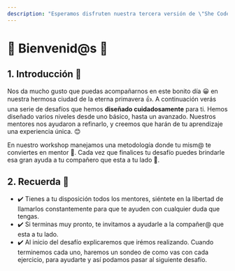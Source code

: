 ```yaml
---
description: "Esperamos disfruten nuestra tercera versión de \"She Codes Angular\"\U0001F44D"
---
```


# 💃 Bienvenid@s 💃

## 1. Introducción 💪

Nos da mucho gusto que puedas acompañarnos en este bonito día 😀 en nuestra hermosa ciudad de la eterna primavera 👍. A continuación verás una serie de desafíos que hemos **diseñado cuidadosamente** para ti. Hemos diseñado varios niveles desde uno básico, hasta un avanzado. Nuestros mentores nos ayudaron a refinarlo, y creemos que harán de tu aprendizaje una experiencia única. 😊

En nuestro workshop manejamos una metodología donde tu mism@ te conviertes en mentor 💪. Cada vez que finalices tu desafío puedes brindarle esa gran ayuda a tu compañero que esta a tu lado 👊.



## 2. Recuerda 👀

* ✔️ Tienes a tu disposición todos los mentores, siéntete en la libertad de llamarlos constantemente para que te ayuden con cualquier duda que tengas.
* ✔️ Si terminas muy pronto, te invitamos a ayudarle a la compañer@ que esta a tu lado. 
* ✔️ Al inicio del desafío explicaremos que irémos realizando. Cuando  terminemos cada uno, haremos un sondeo de como vas con cada ejercicio, para ayudarte y así podamos pasar al siguiente desafío.

